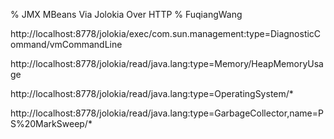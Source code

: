 % JMX MBeans Via Jolokia Over HTTP
% FuqiangWang


http://localhost:8778/jolokia/exec/com.sun.management:type=DiagnosticCommand/vmCommandLine

http://localhost:8778/jolokia/read/java.lang:type=Memory/HeapMemoryUsage

http://localhost:8778/jolokia/read/java.lang:type=OperatingSystem/*

http://localhost:8778/jolokia/read/java.lang:type=GarbageCollector,name=PS%20MarkSweep/*

